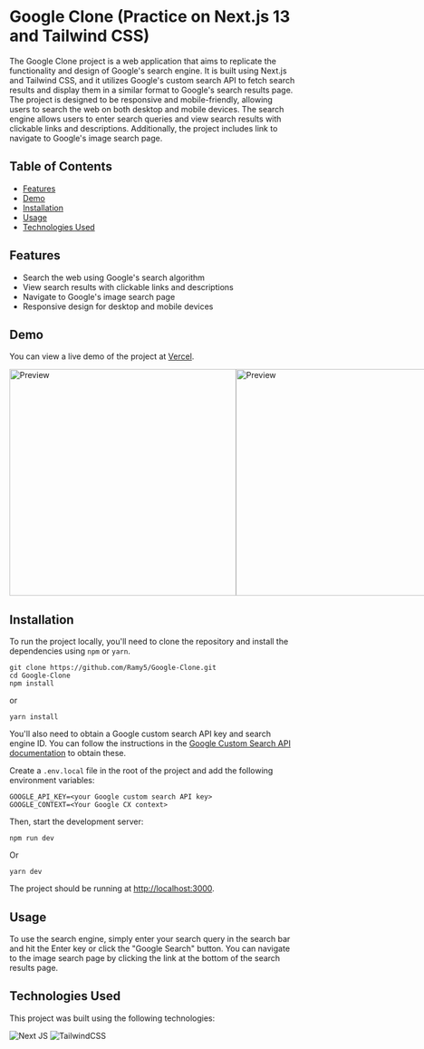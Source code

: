 # Google Clone (Practice on Next.js 13 and Tailwind CSS)

The Google Clone project is a web application that aims to replicate the functionality and design of Google's search engine. It is built using Next.js and Tailwind CSS, and it utilizes Google's custom search API to fetch search results and display them in a similar format to Google's search results page. The project is designed to be responsive and mobile-friendly, allowing users to search the web on both desktop and mobile devices. The search engine allows users to enter search queries and view search results with clickable links and descriptions. Additionally, the project includes link to navigate to Google's image search page.

## Table of Contents

- [Features](#features)
- [Demo](#demo)
- [Installation](#installation)
- [Usage](#usage)
- [Technologies Used](#technologies-used)

## Features

- Search the web using Google's search algorithm
- View search results with clickable links and descriptions
- Navigate to Google's image search page
- Responsive design for desktop and mobile devices

## Demo

You can view a live demo of the project at [Vercel](https://google-clone-nextjs-tailwind.vercel.app/).
<div style="display: flex">
  <img style="width: 400px" src="https://github.com/Ramy5/Google-Clone/assets/74501165/43b86f26-9ba4-4138-a187-75da83b1ca96" alt="Preview">
  <img style="width: 400px" src="https://github.com/Ramy5/Google-Clone/assets/74501165/988dafa0-e045-447b-9a09-46bb989766ef" alt="Preview">
</div>

## Installation

To run the project locally, you'll need to clone the repository and install the dependencies using `npm` or `yarn`.

```
git clone https://github.com/Ramy5/Google-Clone.git
cd Google-Clone
npm install
```

or

```
yarn install
```

You'll also need to obtain a Google custom search API key and search engine ID. You can follow the instructions in the [Google Custom Search API documentation](https://developers.google.com/custom-search/v1/overview) to obtain these.

Create a `.env.local` file in the root of the project and add the following environment variables:
```
GOOGLE_API_KEY=<your Google custom search API key>
GOOGLE_CONTEXT=<Your Google CX context>
```
Then, start the development server:
```
npm run dev
```
Or
```
yarn dev
```

The project should be running at [http://localhost:3000](http://localhost:3000).

## Usage

To use the search engine, simply enter your search query in the search bar and hit the Enter key or click the "Google Search" button. You can navigate to the image search page by clicking the link at the bottom of the search results page.

## Technologies Used

This project was built using the following technologies:

![Next JS](https://img.shields.io/badge/Next-black?style=for-the-badge&logo=next.js&logoColor=white)
![TailwindCSS](https://img.shields.io/badge/tailwindcss-%2338B2AC.svg?style=for-the-badge&logo=tailwind-css&logoColor=white)

